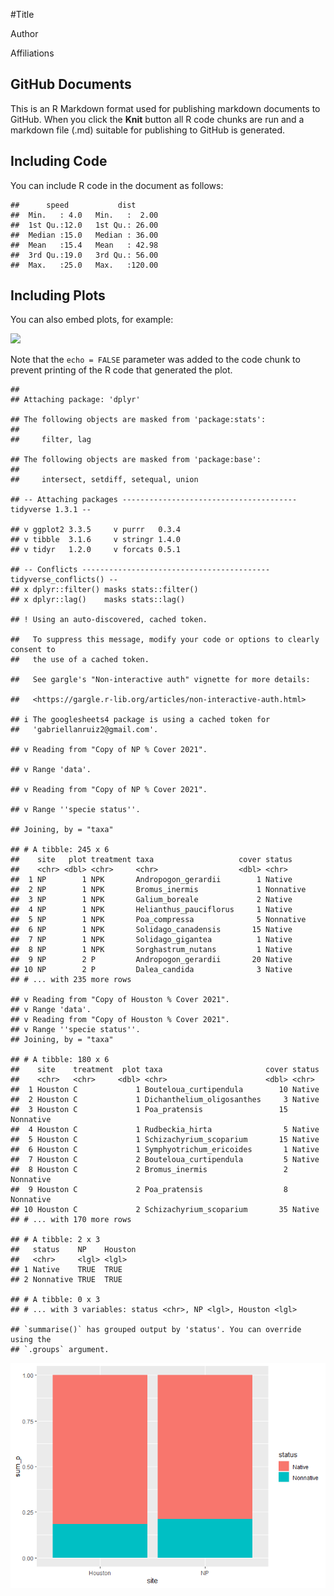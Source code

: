 
#Title

Author

Affiliations

## GitHub Documents

This is an R Markdown format used for publishing markdown documents to
GitHub. When you click the **Knit** button all R code chunks are run and
a markdown file (.md) suitable for publishing to GitHub is generated.

## Including Code

You can include R code in the document as follows:

    ##      speed           dist       
    ##  Min.   : 4.0   Min.   :  2.00  
    ##  1st Qu.:12.0   1st Qu.: 26.00  
    ##  Median :15.0   Median : 36.00  
    ##  Mean   :15.4   Mean   : 42.98  
    ##  3rd Qu.:19.0   3rd Qu.: 56.00  
    ##  Max.   :25.0   Max.   :120.00

## Including Plots

You can also embed plots, for example:

![](SACposter_files/figure-gfm/pressure-1.png)<!-- -->

Note that the `echo = FALSE` parameter was added to the code chunk to
prevent printing of the R code that generated the plot.

    ## 
    ## Attaching package: 'dplyr'

    ## The following objects are masked from 'package:stats':
    ## 
    ##     filter, lag

    ## The following objects are masked from 'package:base':
    ## 
    ##     intersect, setdiff, setequal, union

    ## -- Attaching packages --------------------------------------- tidyverse 1.3.1 --

    ## v ggplot2 3.3.5     v purrr   0.3.4
    ## v tibble  3.1.6     v stringr 1.4.0
    ## v tidyr   1.2.0     v forcats 0.5.1

    ## -- Conflicts ------------------------------------------ tidyverse_conflicts() --
    ## x dplyr::filter() masks stats::filter()
    ## x dplyr::lag()    masks stats::lag()

    ## ! Using an auto-discovered, cached token.

    ##   To suppress this message, modify your code or options to clearly consent to
    ##   the use of a cached token.

    ##   See gargle's "Non-interactive auth" vignette for more details:

    ##   <https://gargle.r-lib.org/articles/non-interactive-auth.html>

    ## i The googlesheets4 package is using a cached token for
    ##   'gabriellanruiz2@gmail.com'.

    ## v Reading from "Copy of NP % Cover 2021".

    ## v Range 'data'.

    ## v Reading from "Copy of NP % Cover 2021".

    ## v Range ''specie status''.

    ## Joining, by = "taxa"

    ## # A tibble: 245 x 6
    ##    site   plot treatment taxa                   cover status   
    ##    <chr> <dbl> <chr>     <chr>                  <dbl> <chr>    
    ##  1 NP        1 NPK       Andropogon_gerardii        1 Native   
    ##  2 NP        1 NPK       Bromus_inermis             1 Nonnative
    ##  3 NP        1 NPK       Galium_boreale             2 Native   
    ##  4 NP        1 NPK       Helianthus_pauciflorus     1 Native   
    ##  5 NP        1 NPK       Poa_compressa              5 Nonnative
    ##  6 NP        1 NPK       Solidago_canadensis       15 Native   
    ##  7 NP        1 NPK       Solidago_gigantea          1 Native   
    ##  8 NP        1 NPK       Sorghastrum_nutans         1 Native   
    ##  9 NP        2 P         Andropogon_gerardii       20 Native   
    ## 10 NP        2 P         Dalea_candida              3 Native   
    ## # ... with 235 more rows

    ## v Reading from "Copy of Houston % Cover 2021".
    ## v Range 'data'.
    ## v Reading from "Copy of Houston % Cover 2021".
    ## v Range ''specie status''.
    ## Joining, by = "taxa"

    ## # A tibble: 180 x 6
    ##    site    treatment  plot taxa                       cover status   
    ##    <chr>   <chr>     <dbl> <chr>                      <dbl> <chr>    
    ##  1 Houston C             1 Bouteloua_curtipendula        10 Native   
    ##  2 Houston C             1 Dichanthelium_oligosanthes     3 Native   
    ##  3 Houston C             1 Poa_pratensis                 15 Nonnative
    ##  4 Houston C             1 Rudbeckia_hirta                5 Native   
    ##  5 Houston C             1 Schizachyrium_scoparium       15 Native   
    ##  6 Houston C             1 Symphyotrichum_ericoides       1 Native   
    ##  7 Houston C             2 Bouteloua_curtipendula         5 Native   
    ##  8 Houston C             2 Bromus_inermis                 2 Nonnative
    ##  9 Houston C             2 Poa_pratensis                  8 Nonnative
    ## 10 Houston C             2 Schizachyrium_scoparium       35 Native   
    ## # ... with 170 more rows

    ## # A tibble: 2 x 3
    ##   status    NP    Houston
    ##   <chr>     <lgl> <lgl>  
    ## 1 Native    TRUE  TRUE   
    ## 2 Nonnative TRUE  TRUE

    ## # A tibble: 0 x 3
    ## # ... with 3 variables: status <chr>, NP <lgl>, Houston <lgl>

    ## `summarise()` has grouped output by 'status'. You can override using the
    ## `.groups` argument.

![](SACposter_files/figure-gfm/unnamed-chunk-1-1.png)<!-- -->
